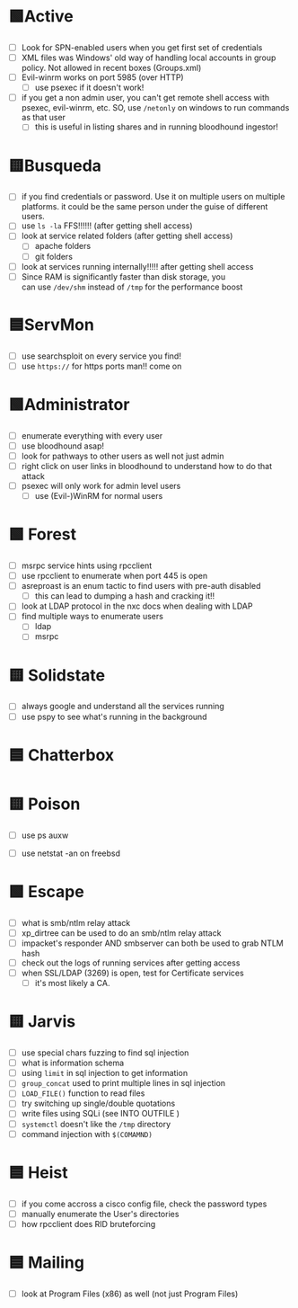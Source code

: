 # 🟩Active
- [ ] Look for SPN-enabled users when you get first set of credentials
- [ ] XML files was Windows' old way of handling local accounts in group policy. Not allowed in recent boxes (Groups.xml)
- [ ] Evil-winrm works on port 5985 (over HTTP)
	- [ ] use psexec if it doesn't work!
- [ ] if you get a non admin user, you can't get remote shell access with psexec, evil-winrm, etc. SO, use `/netonly` on windows to run commands as that user 
	- [ ] this is useful in listing shares and in running bloodhound ingestor!

# 🟨Busqueda
- [ ] if you find credentials or password. Use it on multiple users on multiple platforms. it could be the same person under the guise of different users.
- [ ] use `ls -la` FFS!!!!!! (after getting shell access)
- [ ] look at service related folders (after getting shell access)
	- [ ] apache folders
	- [ ] git folders
- [ ] look at services running internally!!!!! after getting shell access
- [ ] Since RAM is significantly faster than disk storage, you can use `/dev/shm` instead of `/tmp` for the performance boost

# 🟦ServMon
- [ ] use searchsploit on every service you find!
- [ ] use `https://` for https ports man!! come on 

# 🟩Administrator
- [ ] enumerate everything with every user
- [ ] use bloodhound asap!
- [ ] look for pathways to other users as well not just admin
- [ ] right click on user links in bloodhound to understand how to do that attack
- [ ] psexec will only work for admin level users
	- [ ] use (Evil-)WinRM for normal users

# 🟩 Forest
- [ ] msrpc service hints using rpcclient
- [ ] use rpcclient to enumerate when port 445 is open
- [ ] asreproast is an enum tactic to find users with pre-auth disabled
	- [ ] this can lead to dumping a hash and cracking it!!
- [ ] look at LDAP protocol in the nxc docs when dealing with LDAP
- [ ] find multiple ways to enumerate users
	- [ ] ldap
	- [ ] msrpc

# 🟨 Solidstate
- [ ] always google and understand all the services running
- [ ] use pspy to see what's running in the background

# 🟦 Chatterbox




# 🟨 Poison
- [ ] use ps auxw
- [ ] use netstat -an on freebsd



# 🟩 Escape
- [ ] what is smb/ntlm relay attack
- [ ] xp_dirtree can be used to do an smb/ntlm relay attack
- [ ] impacket's responder AND smbserver can both be used to grab NTLM hash
- [ ] check out the logs of running services after getting access
- [ ] when SSL/LDAP (3269) is open, test for Certificate services
	- [ ] it's most likely a CA.

# 🟨 Jarvis
- [ ] use special chars fuzzing to find sql injection
- [ ] what is information schema
- [ ] using `limit` in sql injection to get information
- [ ] `group_concat` used to print multiple lines in sql injection
- [ ] `LOAD_FILE()` function to read files
- [ ] try switching up single/double quotations
- [ ] write files using SQLi (see INTO OUTFILE )
- [ ] `systemctl` doesn't like the `/tmp` directory
- [ ] command injection with `$(COMAMND)`

# 🟦 Heist
- [ ] if you come accross a cisco config file, check the password types
- [ ] manually enumerate the User's directories 
- [ ] how rpcclient does RID bruteforcing

# 🟦 Mailing
- [ ] look at Program Files (x86) as well (not just Program Files)